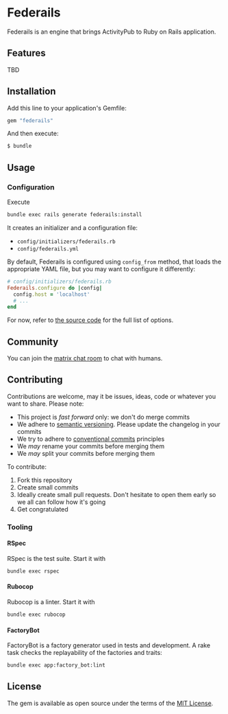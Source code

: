 # Federails

Federails is an engine that brings ActivityPub to Ruby on Rails application.

## Features

TBD

## Installation

Add this line to your application's Gemfile:

```ruby
gem "federails"
```

And then execute:

```bash
$ bundle
```

## Usage

### Configuration

Execute

```sh
bundle exec rails generate federails:install
```

It creates an initializer and a configuration file:
- `config/initializers/federails.rb`
- `config/federails.yml`

By default, Federails is configured using `config_from` method, that loads the appropriate YAML file, but you may want
to configure it differently:

```rb
# config/initializers/federails.rb
Federails.configure do |config|
  config.host = 'localhost'
  # ...
end
```

For now, refer to [the source code](lib/federails/configuration.rb) for the full list of options.

## Community

You can join the [matrix chat room](https://matrix.to/#/#federails:matrix.org) to chat with humans.

## Contributing

Contributions are welcome, may it be issues, ideas, code or whatever you want to share. Please note:

- This project is _fast forward_ only: we don't do merge commits
- We adhere to [semantic versioning](). Please update the changelog in your commits
- We try to adhere to [conventional commits](https://www.conventionalcommits.org/en/v1.0.0/) principles
- We _may_ rename your commits before merging them
- We _may_ split your commits before merging them

To contribute:

1. Fork this repository
2. Create small commits
3. Ideally create small pull requests. Don't hesitate to open them early so we all can follow how it's going
4. Get congratulated

### Tooling

#### RSpec

RSpec is the test suite. Start it with

```sh
bundle exec rspec
```

#### Rubocop

Rubocop is a linter. Start it with

```sh
bundle exec rubocop
```

#### FactoryBot

FactoryBot is a factory generator used in tests and development.
A rake task checks the replayability of the factories and traits:

```sh
bundle exec app:factory_bot:lint
```

## License

The gem is available as open source under the terms of the [MIT License](https://opensource.org/licenses/MIT).
